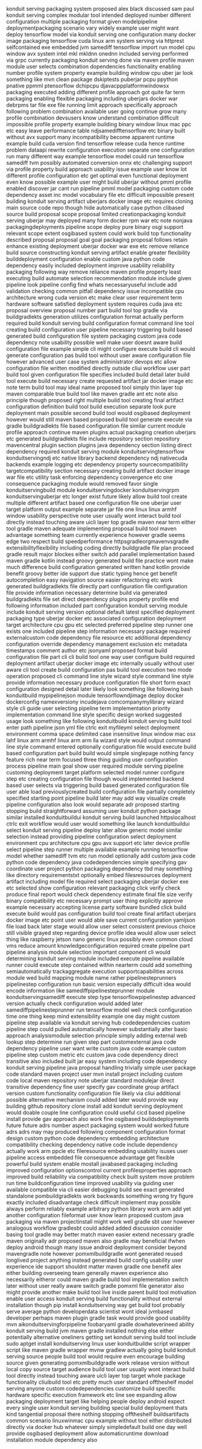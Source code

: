 konduit serving packaging system proposed alex black discussed sam paul konduit serving complex modular tool intended deployed number different configuration multiple packaging format given modelpipeline deploymentpackaging scenario vary widely example user might want deploy tensorflow model via konduit serving one configuration many docker image packaging tensorflow cuda linux arm system serving via httprest selfcontained exe embedded jvm samediff tensorflow import run model cpu window avx system intel mkl mkldnn onednn included serving performed via grpc currently packaging konduit serving done via maven profile maven module user selects combination dopendencies functionality enabling number profile system property example building window cpu uber jar look something like mvn clean package dskiptests puberjar pcpu ppython pnative ppmml ptensorflow dchipcpu djavacppplatformwindowsx packaging executed adding different profile approach got quite far term packaging enabling flexible packaging including uberjars docker war debrpms tar file exe file running limit approach specifically approach following problem combination available user going continue grow many profile combination devsusers know understand combination difficult impossible profile property example building binary window linux mac ppc etc easy leave performance table ndjsamedifftensorflow etc binary built without avx support many incompatibility become apparent runtime example build cuda version find tensorflow release cuda hence runtime problem dataapi rewrite configuration execution separate one configuration run many different way example tensorflow model could run tensorflow samediff tvm possibly automated conversion onnx etc challenging support via profile property build approach usability issue example user know lot different profile configuration etc get optimal even functional deployment even know possible example user might build uberjar without pmml profile enabled discover jar cant run pipeline pmml model packaging custom code dependency asset inc model vocabulary file etc difficult impossible present building konduit serving artifact uberjars docker image etc requires cloning main source code repo though hide automatically case python clibased source build proposal scope proposal limited creationpackaging konduit serving uberjar may deployed many form docker rpm war etc note nonjava packagingdeployments pipeline scope deploy pure binary osgi support relevant scope extent osgibased system could work build top functionality described proposal proposal goal goal packaging proposal follows retain enhance existing deployment uberjar docker war exe etc remove reliance build source constructing konduit serving artifact enable greater flexibility builddeployment configuration enable custom java python code dependency easily included deployment improve usability reliability packaging following way remove reliance maven profile property least executing build automate selection recommendation module include given pipeline look pipeline config find whats necessaryuseful include add validation checking common pitfall dependency issue incompatible cpu architecture wrong cuda version etc make clear user requirement term hardware software satisfied deployment system requires cuda java etc proposal overview proposal number part build tool top gradle via buildgradlekts generation utilizes configuration format actually perform required build konduit serving build configuration format command line tool creating build configuration user pipeline necessary triggering build based generated build configuration file system packaging custom java code dependency note usability possible well make user doesnt aware build configuration file example simple cli might configure execute build cli would generate configuration pas build tool without user aware configuration file however advanced user case system administrator devops etc allow configuration file written modified directly outside cliui workflow user part build tool given configuration file specifies included build detail later build tool execute build necessary create requested artifact jar docker image etc note term build tool may ideal name proposed tool simply thin layer top maven comparable true build tool like maven gradle ant etc note also principle though proposed right multiple build tool creating final artifact configuration definition build tool build execution separate look pure deployment main possible second build tool would osgibased deployment however would still maven based proposed build tool generate execute via gradle buildgradlekts file based configuration file similar current module profile approach continue maven plugins actual packaging creation uberjars etc generated buildgradlekts file include repository section repository mavencentral plugin section plugins java dependency section listing direct dependency required konduit serving module konduitservingtensorflow konduitservingndj etc native library backend dependency ndj nativecuda backends example logging etc dependency property sourcecompatibility targetcompatibility section necessary creating build artifact docker image war file etc utility task enforcing dependency convergence etc one consequence packaging module would removed favor single konduitservingbuild module konduitservingdocker konduitservingrpm konduitservinguberjar etc longer exist future likely allow build tool create multiple different artifact based one configuration file one uberjar user target platform output example separate jar file one linux linux armhf window usability perspective note user usually wont interact build tool directly instead touching aware uicli layer top gradle maven near term either tool gradle maven adequate implementing proposal build tool maven advantage something team currently experience however gradle seems edge two respect build speedperformance httpsgradleorgmavenvsgradle extensibilityflexibility including coding directly buildgradle file plan proceed gradle result major blockes either switch add parallel implementation based maven gradle kotlin instead groovy generated build file practice wont make much difference build configuration generated written hand kotlin provide benefit groovy better ide support due static typing hence get benefit autocompletion easy navigation source easier refactoring etc work generated buildgradlekts file directly part configuration file configuration file provide information necessary determine build via generated buildgradlekts file set direct dependency plugins property profile end following information included part configuration konduit serving module include konduit serving version optional default latest specified deployment packaging type uberjar docker etc associated configuration deployment target architecture cpu gpu etc selected preferred pipeline step runner one exists one included pipeline step information necessary package required externalcustom code dependency file resource etc additional dependency configuration override dependency management exclusion etc metadata timestamps comment author etc jsonyaml proposed format build configuration file part cli cli build tool one way user configure build required deployment artifact uberjar docker image etc internally usually without user aware cli tool create build configuration pas build tool execution two mode operation proposed cli command line style wizard style command line style provide information necessary produce configuration file short form exact configuration designed detail later likely look something like following bash konduitbuild mypipelinejson module tensorflowndjimage deploy docker dockerconfig namexversiony incudejava comcompanymylibrary wizard style cli guide user selecting pipeline term implementation priority implementation command line style specific design worked suggested usage look something like following konduitbuild konduit serving build tool enter path pipeline json yml file ctrlc exit myfileyml select deployment environment comma space delimited case insensitive linux window mac osx lahf linux arm armhf linux arm arm lla wizard style would output command line style command entered optionally configuration file would execute build based configuration part build build would simple singlepage nothing fancy feature rich near term focused three thing guiding user configuration process pipeline main goal show user required module serving pipeline customing deployment target platform selected model runner configure step etc creating configuration file though would implemented backend based user selects via triggering build based generated configuration file user able load previouslycreated build configuration file partially completely specified starting point pipeline build later may add way visualize create pipeline configuration also look would separate adr proposed starting stopping build straightforward assuming user konduit python package similar installed konduitbuildui konduit serving build launched httpslocalhost ctrlc exit workflow would user would something like launch konduitbuildui select konduit serving pipeline deploy later allow generic model similar selection instead providing pipeline configuration select deployment environment cpu architecture cpu gpu avx support etc later device profile select pipeline step runner multiple available example running tensorflow model whether samediff tvm etc run model optionally add custom java code python code dependency java codedependencies simple specifying gav coordinate user project python packaging dependency tbd may something like directory requirementstxt optionally embed filesresources deployment artifact including model file required select packaging uberjar docker exe etc selected show configuration relevant packaging click verify check produce final report would check dependency estimate final file size verify binary compatibility etc necessary prompt user thing explicitly approve example necessary accepting license party software bundled click build execute build would pas configuration build tool create final artifact uberjars docker image etc point user would able save current configuration yamljson file load back later stage would allow user select consistent previous choice still visible grayed step regarding device profile idea would allow user select thing like raspberry jetson nano generic linux possibly even common cloud vms reduce amount knowledgeconfiguration required create pipeline part pipeline analysis module selection important component cli would determining konduit serving module included execute pipeline available runner could execute step contained within nearterm could add something semiautomatically trackaggregate execution supportcapabilities across module wed build mapping module name rather pipelinesteprunners pipelinestep configuration run basic version especially difficult idea would encode information like samediffpipelinesteprunner module konduitservingsamediff execute step type tensorflowpipelinestep advanced version actually check configuration would added later samediffpipelinesteprunner run tensorflow model well check configuration time one thing keep mind extensibility example one day might custom pipeline step available via konduit serving hub codedependencies custom pipeline step could pulled automatically however substantially alter basic approach analysismodule selection principle simply adding external web lookup step determine run given step part customexternal java code dependency pipeline user want write custom java code example custom pipeline step custom metric etc custom java code dependency direct transitive also included built jar easy system including code dependency konduit serving pipeline java proposal handling trivially simple user package code standard maven project user mvn install project including custom code local maven repository note uberjar standard modulejar direct transitive dependency fine user specify gav coordinate group artifact version custom functionality configuration file likely via cliui additional possible alternative mechanism could added later would provide way building github repository clone install add konduit serving deployment would doable couple line configuration could useful cicd based pipeline install provide gav approach also work fine osgibased buildsdeployments future future adrs number aspect packaging system would worked future adrs adrs may may produced following component configuration format design custom python code dependency embedding architecture compatibility checking dependency native code include dependency actually work arm ppcle etc fileresource embedding usability isuses user pipeline access embedded file consequence advantage get flexible powerful build system enable mostall javabased packaging including improved configuration optionscontrol current profilesproperties approach improved build reliability via compatibility check built system move problem run time buildconfiguration time improved usability via guiding user available compatible via cli easier debugging build see exact generated standalone pombuildgradlekts work backwards something wrong try figure exactly included disadvantage check difficult implement may possible always perform reliably example arbitrary python library work arm add yet another configuration fileformat user know learn proposed custom java packaging via maven projectinstall might work well gradle sbt user however analogous workflow gradlesbt could added added discussion consider basing tool gradle may better match maven easier extend necessary gradle maven originally adr proposed maven also gradle may beneficial ifwhen deploy android though many issue android deployment consider beyond mavengradle note however pomxmlbuildgradle wont generated reused longlived project anything instead generated build config usability user experience ide support shouldnt matter maven gradle one benefit alex either building overseeing team generally maven experience also necessarily eitheror could maven gradle build tool implementation switch later without user really aware switch gradle pomxml file generator also might provide another make build tool live inside parent build tool motivation enable user access konduit serving build functionality without external installation though pip install konduitserving way get build tool probably serve average python developerdata scientist wont ideal jvmbased developer perhaps maven plugin gradle task would provide good usability mvn aikonduitservingforpipeline foobaryaml gradle dowhateverineed ability konduit serving build jvm maven gradle installed nothing else either potentially alternative oneliners getting set konduit serving build tool include sudo aptget install konduitserving linux user konduitbuildw script wrapper script like maven gradle wrapper mvnw gradlew actually going build konduit serving source people build tool would require even encourage building source given generating pomxmlbuildgradle work release version without local copy source target audience build tool user usually wont interact build tool directly instead touching aware uicli layer top target whole package functionality cliuibuild tool etc pretty much user standard offtheshelf model serving anyone custom codedependencies customize build specific hardware specific execution framework etc line see expanding allow packaging deployment target like helping people deploy android expect every single user konduit serving building special build deployment thats kind tangential proposal there nothing stopping offtheshelf buildsartifacts common scenario linuxwinmac cpu example without tool either distributed directly via docker hub whatever simply simpledefault build one day well provide osgibased deployment allow automaticruntime download installation module dependency also